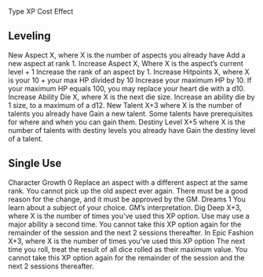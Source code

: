 Type	                XP Cost                                                                     Effect	
## Leveling
New Aspect	            X, where X is the number of aspects you already have                        Add a new aspect at rank 1.
Increase Aspect	        X, Where X is the aspect’s current level + 1	                            Increase the rank of an aspect by 1.
Increase Hitpoints	    X, where X is your 10 + your max HP divided by 10	                        Increase your maximum HP by 10. If your maximum HP equals 100, you may replace your heart die with a d10.
Increase Ability Die	X, where X is the next die size.	                                        Increase an ability die by 1 size, to a maximum of a d12.
New Talent	            X+3 where X is the number of talents you already have	                    Gain a new talent. Some talents have prerequisites for where and when you can gain them.
Destiny Level	        X+5 where X is the number of talents with destiny levels you already have	Gain the destiny level of a talent.

## Single Use
Character Growth	    0	                                                                        Replace an aspect with a different aspect at the same rank. You cannot pick up the old aspect ever again. There must be a good reason for the change, and it must be approved by the GM.
Dreams	                1	                                                                        You learn about a subject of your choice. GM’s interpretation.
Dig Deep	            X+3, where X is the number of times you’ve used this XP option.	            Use may use a major ability a second time. You cannot take this XP option again for the remainder of the session and the next 2 sessions thereafter.
In Epic Fashion	        X+3, where X is the number of times you’ve used this XP option	            The next time you roll, treat the result of all dice rolled as their maximum value. You cannot take this XP option again for the remainder of the session and the next 2 sessions thereafter.